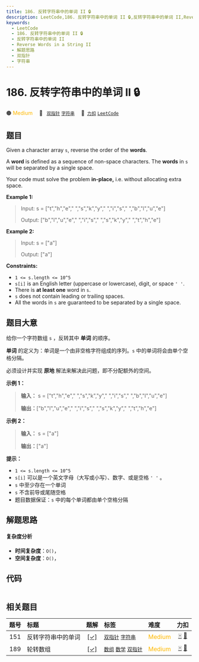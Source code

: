```yaml
---
title: 186. 反转字符串中的单词 II 🔒
description: LeetCode,186. 反转字符串中的单词 II 🔒,反转字符串中的单词 II,Reverse Words in a String II,解题思路,双指针,字符串
keywords:
  - LeetCode
  - 186. 反转字符串中的单词 II 🔒
  - 反转字符串中的单词 II
  - Reverse Words in a String II
  - 解题思路
  - 双指针
  - 字符串
---
```


# 186. 反转字符串中的单词 II 🔒

🟠 <font color=#ffb800>Medium</font>&emsp; 🔖&ensp; [`双指针`](/tag/two-pointers.md) [`字符串`](/tag/string.md)&emsp; 🔗&ensp;[`力扣`](https://leetcode.cn/problems/reverse-words-in-a-string-ii) [`LeetCode`](https://leetcode.com/problems/reverse-words-in-a-string-ii)

## 题目

Given a character array `s`, reverse the order of the **words**.

A **word** is defined as a sequence of non-space characters. The **words** in
`s` will be separated by a single space.

Your code must solve the problem **in-place,** i.e. without allocating extra
space.



**Example 1:**

> Input: s = ["t","h","e"," ","s","k","y"," ","i","s"," ","b","l","u","e"]
> 
> Output: ["b","l","u","e"," ","i","s"," ","s","k","y"," ","t","h","e"]

**Example 2:**

> Input: s = ["a"]
> 
> Output: ["a"]

**Constraints:**

  * `1 <= s.length <= 10^5`
  * `s[i]` is an English letter (uppercase or lowercase), digit, or space `' '`.
  * There is **at least one** word in `s`.
  * `s` does not contain leading or trailing spaces.
  * All the words in `s` are guaranteed to be separated by a single space.


## 题目大意

给你一个字符数组 `s` ，反转其中 **单词** 的顺序。

**单词** 的定义为：单词是一个由非空格字符组成的序列。`s` 中的单词将会由单个空格分隔。

必须设计并实现 **原地** 解法来解决此问题，即不分配额外的空间。



**示例 1：**

> 
> 
> 
> 
> 
> **输入：** s = ["t","h","e"," ","s","k","y"," ","i","s"," ","b","l","u","e"]
> 
> **输出：**["b","l","u","e"," ","i","s"," ","s","k","y"," ","t","h","e"]
> 
> 

**示例 2：**

> 
> 
> 
> 
> 
> **输入：** s = ["a"]
> 
> **输出：**["a"]
> 
> 



**提示：**

  * `1 <= s.length <= 10^5`
  * `s[i]` 可以是一个英文字母（大写或小写）、数字、或是空格 `' '` 。
  * `s` 中至少存在一个单词
  * `s` 不含前导或尾随空格
  * 题目数据保证：`s` 中的每个单词都由单个空格分隔


## 解题思路

#### 复杂度分析

- **时间复杂度**：`O()`，
- **空间复杂度**：`O()`，

## 代码

```javascript

```

## 相关题目

<!-- prettier-ignore -->
| 题号 | 标题 | 题解 | 标签 | 难度 | 力扣 |
| :------: | :------ | :------: | :------ | :------ | :------: |
| 151 | 反转字符串中的单词 | [[✓]](/problem/0151.md) |  [`双指针`](/tag/two-pointers.md) [`字符串`](/tag/string.md) | <font color=#ffb800>Medium</font> | [🀄️](https://leetcode.cn/problems/reverse-words-in-a-string) [🔗](https://leetcode.com/problems/reverse-words-in-a-string) |
| 189 | 轮转数组 | [[✓]](/problem/0189.md) |  [`数组`](/tag/array.md) [`数学`](/tag/math.md) [`双指针`](/tag/two-pointers.md) | <font color=#ffb800>Medium</font> | [🀄️](https://leetcode.cn/problems/rotate-array) [🔗](https://leetcode.com/problems/rotate-array) |
